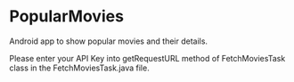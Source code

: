 # PopularMovies
Android app to show popular movies and their details.

Please enter your API Key into getRequestURL method of FetchMoviesTask class in the FetchMoviesTask.java file.
